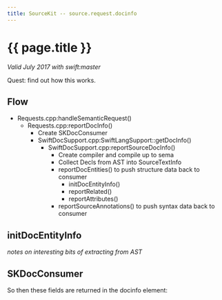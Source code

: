 ```yaml
---
title: SourceKit -- source.request.docinfo
---
```

# {{ page.title }}

*Valid July 2017 with swift:master*

Quest: find out how this works.

## Flow

* Requests.cpp:handleSemanticRequest()
    * Requests.cpp:reportDocInfo()
        * Create SKDocConsumer
        * SwiftDocSupport.cpp:SwiftLangSupport::getDocInfo()
            * SwiftDocSupport.cpp:reportSourceDocInfo()
                * Create compiler and compile up to sema
                * Collect Decls from AST into SourceTextInfo
                * reportDocEntities() to push structure data back to consumer
                    * initDocEntityInfo()
                    * reportRelated()
                    * reportAttributes()
                * reportSourceAnnotations() to push syntax data back to consumer

## initDocEntityInfo

*notes on interesting bits of extracting from AST*

## SKDocConsumer

So then these fields are returned in the docinfo element:

